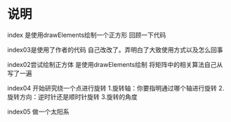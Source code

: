 # 说明
index 是使用drawElements绘制一个正方形 回顾一下代码

index03是使用了作者的代码 自己改改了。弄明白了大致使用方式以及怎么回事

index02尝试绘制正方体 是使用drawElements绘制 将矩阵中的相关算法自己从写了一遍

index04 开始研究绕一个点进行旋转
1.旋转轴：你要指明通过哪个轴进行旋转
2.旋转方向：逆时针还是顺时针旋转
3.旋转的角度



index05 做一个太阳系

